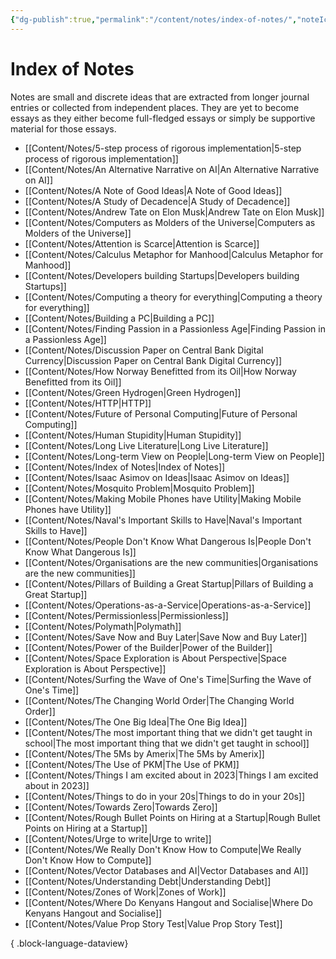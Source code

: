 ```yaml
---
{"dg-publish":true,"permalink":"/content/notes/index-of-notes/","noteIcon":"2"}
---
```


# Index of Notes

Notes are small and discrete ideas that are extracted from longer journal entries or collected from independent places. They are yet to become essays as they either become full-fledged essays or simply be supportive material for those essays. 
- [[Content/Notes/5-step process of rigorous implementation\|5-step process of rigorous implementation]]
- [[Content/Notes/An Alternative Narrative on AI\|An Alternative Narrative on AI]]
- [[Content/Notes/A Note of Good Ideas\|A Note of Good Ideas]]
- [[Content/Notes/A Study of Decadence\|A Study of Decadence]]
- [[Content/Notes/Andrew Tate on Elon Musk\|Andrew Tate on Elon Musk]]
- [[Content/Notes/Computers as Molders of the Universe\|Computers as Molders of the Universe]]
- [[Content/Notes/Attention is Scarce\|Attention is Scarce]]
- [[Content/Notes/Calculus Metaphor for Manhood\|Calculus Metaphor for Manhood]]
- [[Content/Notes/Developers building Startups\|Developers building Startups]]
- [[Content/Notes/Computing a theory for everything\|Computing a theory for everything]]
- [[Content/Notes/Building a PC\|Building a PC]]
- [[Content/Notes/Finding Passion in a Passionless Age\|Finding Passion in a Passionless Age]]
- [[Content/Notes/Discussion Paper on Central Bank Digital Currency\|Discussion Paper on Central Bank Digital Currency]]
- [[Content/Notes/How Norway Benefitted from its Oil\|How Norway Benefitted from its Oil]]
- [[Content/Notes/Green Hydrogen\|Green Hydrogen]]
- [[Content/Notes/HTTP\|HTTP]]
- [[Content/Notes/Future of Personal Computing\|Future of Personal Computing]]
- [[Content/Notes/Human Stupidity\|Human Stupidity]]
- [[Content/Notes/Long Live Literature\|Long Live Literature]]
- [[Content/Notes/Long-term View on People\|Long-term View on People]]
- [[Content/Notes/Index of Notes\|Index of Notes]]
- [[Content/Notes/Isaac Asimov on Ideas\|Isaac Asimov on Ideas]]
- [[Content/Notes/Mosquito Problem\|Mosquito Problem]]
- [[Content/Notes/Making Mobile Phones have Utility\|Making Mobile Phones have Utility]]
- [[Content/Notes/Naval's Important Skills to Have\|Naval's Important Skills to Have]]
- [[Content/Notes/People Don't Know What Dangerous Is\|People Don't Know What Dangerous Is]]
- [[Content/Notes/Organisations are the new communities\|Organisations are the new communities]]
- [[Content/Notes/Pillars of Building a Great Startup\|Pillars of Building a Great Startup]]
- [[Content/Notes/Operations-as-a-Service\|Operations-as-a-Service]]
- [[Content/Notes/Permissionless\|Permissionless]]
- [[Content/Notes/Polymath\|Polymath]]
- [[Content/Notes/Save Now and Buy Later\|Save Now and Buy Later]]
- [[Content/Notes/Power of the Builder\|Power of the Builder]]
- [[Content/Notes/Space Exploration is About Perspective\|Space Exploration is About Perspective]]
- [[Content/Notes/Surfing the Wave of One's Time\|Surfing the Wave of One's Time]]
- [[Content/Notes/The Changing World Order\|The Changing World Order]]
- [[Content/Notes/The One Big Idea\|The One Big Idea]]
- [[Content/Notes/The most important thing that we didn't get taught in school\|The most important thing that we didn't get taught in school]]
- [[Content/Notes/The 5Ms by Amerix\|The 5Ms by Amerix]]
- [[Content/Notes/The Use of PKM\|The Use of PKM]]
- [[Content/Notes/Things I am excited about in 2023\|Things I am excited about in 2023]]
- [[Content/Notes/Things to do in your 20s\|Things to do in your 20s]]
- [[Content/Notes/Towards Zero\|Towards Zero]]
- [[Content/Notes/Rough Bullet Points on Hiring at a Startup\|Rough Bullet Points on Hiring at a Startup]]
- [[Content/Notes/Urge to write\|Urge to write]]
- [[Content/Notes/We Really Don't Know How to Compute\|We Really Don't Know How to Compute]]
- [[Content/Notes/Vector Databases and AI\|Vector Databases and AI]]
- [[Content/Notes/Understanding Debt\|Understanding Debt]]
- [[Content/Notes/Zones of Work\|Zones of Work]]
- [[Content/Notes/Where Do Kenyans Hangout and Socialise\|Where Do Kenyans Hangout and Socialise]]
- [[Content/Notes/Value Prop Story Test\|Value Prop Story Test]]

{ .block-language-dataview}
